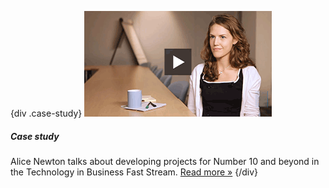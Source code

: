 {div .case-study}
[![Watch the video](/assets/images/strategy/alice.png)](case-studies/fast-stream/)

##### Case study

Alice Newton talks about developing projects for Number 10 and beyond in the Technology in Business Fast Stream. [Read more »](case-studies/fast-stream/)
{/div}